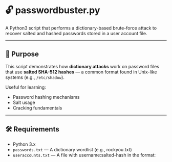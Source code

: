 # 🔓 passwordbuster.py

A Python3 script that performs a dictionary-based brute-force attack to recover salted and hashed passwords stored in a user account file.

---

## 🧠 Purpose

This script demonstrates how **dictionary attacks** work on password files that use **salted SHA-512 hashes** — a common format found in Unix-like systems (e.g., `/etc/shadow`).

Useful for learning:
- Password hashing mechanisms
- Salt usage
- Cracking fundamentals

---

## 🛠️ Requirements

- Python 3.x
- `passwords.txt` — A dictionary wordlist (e.g., rockyou.txt)
- `useraccounts.txt` — A file with username:salted-hash in the format:  

